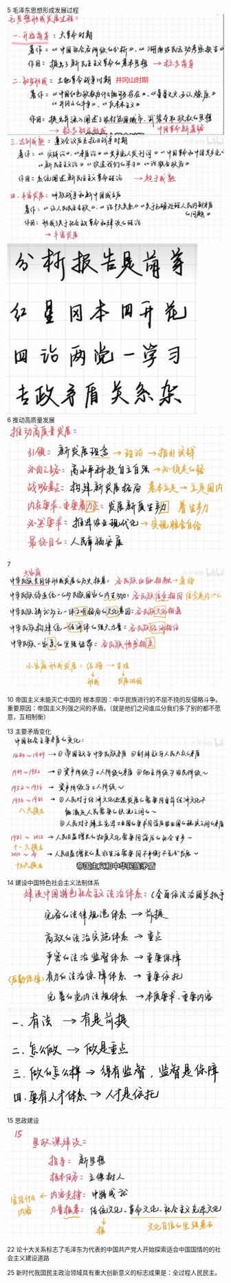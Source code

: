 5 毛泽东思想形成发展过程
![alt text](image-1.png)
![alt text](image-2.png)
![alt text](image-3.png)  
6 推动高质量发展
![alt text](image-4.png)

7
![alt text](image-5.png)

10 帝国主义未能灭亡中国的
根本原因：中华民族进行的不屈不挠的反侵略斗争。
重要原因：帝国主义列强之间的矛盾。（就是他们之间谁瓜分我们多了别的都不愿意，互相制衡）

13 主要矛盾变化
![alt text](image-6.png)

14 建设中国特色社会主义法制体系
![alt text](image-7.png)
![alt text](image-8.png)

15 思政建设
![alt text](image-9.png)

22 论十大关系标志了毛泽东为代表的中国共产党人开始探索适合中国国情的的社会主义建设道路

25 新时代我国民主政治领域具有重大创新意义的标志成果是：全过程人民民主。